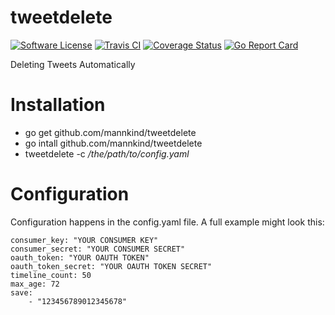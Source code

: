 # tweetdelete

[![Software
License](https://img.shields.io/badge/License-MIT-orange.svg?style=flat-square)](https://github.com/mannkind/tweetdelete/blob/master/LICENSE.md)
[![Travis CI](https://img.shields.io/travis/mannkind/tweetdelete/master.svg?style=flat-square)](https://travis-ci.org/mannkind/tweetdelete)
[![Coverage Status](http://codecov.io/github/mannkind/tweetdelete/coverage.svg?branch=master)](http://codecov.io/github/mannkind/tweetdelete?branch=master)
[![Go Report Card](https://goreportcard.com/badge/github.com/mannkind/tweetdelete)](https://goreportcard.com/report/github.com/mannkind/tweetdelete)

Deleting Tweets Automatically

# Installation

* go get github.com/mannkind/tweetdelete
* go intall github.com/mannkind/tweetdelete
* tweetdelete -c */the/path/to/config.yaml*

# Configuration

Configuration happens in the config.yaml file. A full example might look this:

```
consumer_key: "YOUR CONSUMER KEY"
consumer_secret: "YOUR CONSUMER SECRET"
oauth_token: "YOUR OAUTH TOKEN"
oauth_token_secret: "YOUR OAUTH TOKEN SECRET"
timeline_count: 50
max_age: 72
save:
    - "123456789012345678"
```
